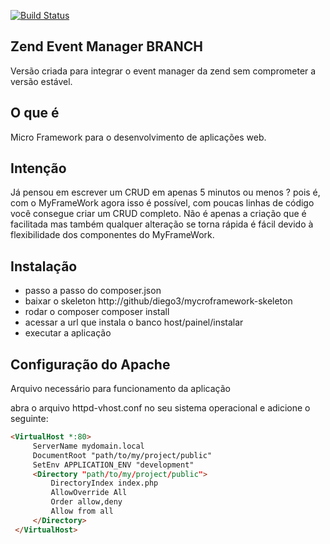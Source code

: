 [![Build Status](https://travis-ci.org/diego3/myframework-core.png?branch=master)](https://travis-ci.org/diego3/myframework-core)

Zend Event Manager BRANCH
-----------
Versão criada para integrar o event manager da zend sem comprometer a versão estável.


O que é
--------
Micro Framework para o desenvolvimento de aplicações web.

Intenção
--------
Já pensou em escrever um CRUD em apenas 5 minutos ou menos ? pois é, com o 
MyFrameWork agora isso é possível, com poucas linhas de código você consegue criar
um CRUD completo.
Não é apenas a criação que é facilitada mas também qualquer alteração se torna rápida 
é fácil devido à flexibilidade dos componentes do MyFrameWork.

Instalação
--------

 * passo a passo do composer.json
 * baixar o skeleton  http://github/diego3/mycroframework-skeleton
 * rodar o composer  composer install
 * acessar a url que instala o banco host/painel/instalar
 * executar a aplicação

Configuração do Apache
-------

Arquivo necessário para funcionamento da aplicação

abra o arquivo httpd-vhost.conf no seu sistema operacional e adicione o seguinte:

```html
<VirtualHost *:80>
     ServerName mydomain.local
     DocumentRoot "path/to/my/project/public"
     SetEnv APPLICATION_ENV "development"
     <Directory "path/to/my/project/public">
         DirectoryIndex index.php
         AllowOverride All
         Order allow,deny
         Allow from all
     </Directory>
 </VirtualHost>
```

